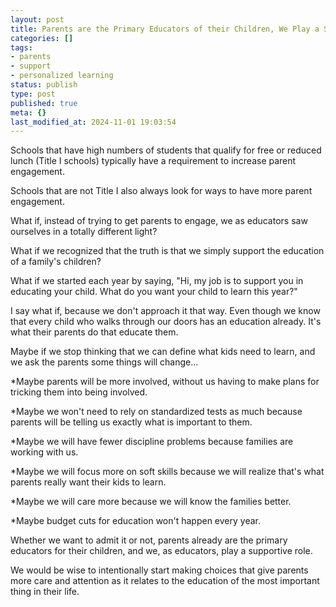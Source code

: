 ```yaml
---
layout: post
title: Parents are the Primary Educators of their Children, We Play a Supporting Role
categories: []
tags:
- parents
- support
- personalized learning
status: publish
type: post
published: true
meta: {}
last_modified_at: 2024-11-01 19:03:54
---
```


Schools that have high numbers of students that qualify for free or reduced lunch (Title I schools) typically have a requirement to increase parent engagement.

Schools that are not Title I also always look for ways to have more parent engagement.

What if, instead of trying to get parents to engage, we as educators saw ourselves in a totally different light?

What if we recognized that the truth is that we simply support the education of a family's children?

What if we started each year by saying, "Hi, my job is to support you in educating your child. What do you want your child to learn this year?"

I say what if, because we don't approach it that way. Even though we know that every child who walks through our doors has an education already. It's what their parents do that educate them.

Maybe if we stop thinking that we can define what kids need to learn, and we ask the parents some things will change...

*Maybe parents will be more involved, without us having to make plans for tricking them into being involved.


*Maybe we won't need to rely on standardized tests as much because parents will be telling us exactly what is important to them.


*Maybe we will have fewer discipline problems because families are working with us.


*Maybe we will focus more on soft skills because we will realize that's what parents really want their kids to learn.


*Maybe we will care more because we will know the families better.


*Maybe budget cuts for education won't happen every year.

Whether we want to admit it or not, parents already are the primary educators for their children, and we, as educators, play a supportive role.

We would be wise to intentionally start making choices that give parents more care and attention as it relates to the education of the most important thing in their life.
